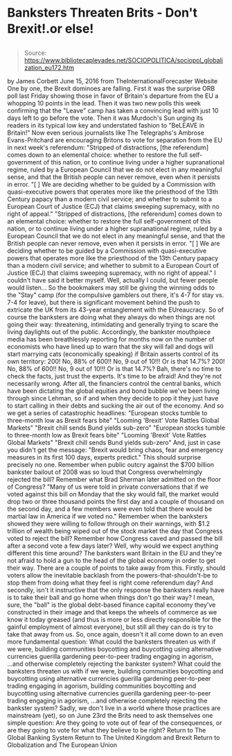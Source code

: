 # Banksters Threaten Brits - Don't Brexit!.or else!

> Source: https://www.bibliotecapleyades.net/SOCIOPOLITICA/sociopol_globalization_eu172.htm

by James Corbett June 15, 2016 from TheInternationalForecaster Website
One by one, the Brexit dominoes are falling.
First it was the surprise ORB poll last Friday showing those in favor of Britain's departure from the EU a whopping 10 points in the lead.
Then it was two new polls this week confirming that the "Leave" camp has taken a convincing lead with just 10 days left to go before the vote. Then it was Murdoch's Sun urging its readers in its typical low key and understated fashion to "BeLEAVE in Britain!"
Now even serious journalists like The Telegraphs's Ambrose Evans-Pritchard are encouraging Britons to vote for separation from the EU in next week's referendum:
"Stripped of distractions, [the referendum] comes down to an elemental choice: whether to restore the full self-government of this nation, or to continue living under a higher supranational regime, ruled by a European Council that we do not elect in any meaningful sense, and that the British people can never remove, even when it persists in error. "[ ] We are deciding whether to be guided by a Commission with quasi-executive powers that operates more like the priesthood of the 13th Century papacy than a modern civil service; and whether to submit to a European Court of Justice (ECJ) that claims sweeping supremacy, with no right of appeal."
"Stripped of distractions, [the referendum] comes down to an elemental choice: whether to restore the full self-government of this nation, or to continue living under a higher supranational regime, ruled by a European Council that we do not elect in any meaningful sense, and that the British people can never remove, even when it persists in error.
"[ ] We are deciding whether to be guided by a Commission with quasi-executive powers that operates more like the priesthood of the 13th Century papacy than a modern civil service; and whether to submit to a European Court of Justice (ECJ) that claims sweeping supremacy, with no right of appeal."
I couldn't have said it better myself.
Well, actually I could, but fewer people would listen...
So the bookmakers may still be giving the winning odds to the "Stay" camp (for the compulsive gamblers out there, it's 4-7 for stay vs. 7-4 for leave), but there is significant movement behind the push to extricate the UK from its 43-year entanglement with the EUreaucracy.
So of course the banksters are doing what they always do when things are not going their way:
threatening, intimidating and generally trying to scare the living daylights out of the public.
Accordingly, the bankster mouthpiece media has been breathlessly reporting for months now on the number of economists who have lined up to warn that the sky will fall and dogs will start marrying cats (economically speaking) if Britain asserts control of its own territory:
200! No, 88% of 600!! No, 9 out of 10!!! Or is that 14.7%?
200!
No, 88% of 600!!
No, 9 out of 10!!!
Or is that 14.7%?
Bah, there's no time to check the facts, just trust the experts. It's time to be afraid!
And they're not necessarily wrong. After all, the financiers control the central banks, which have been dictating the global equities and bond bubble we've been living through since Lehman, so if and when they decide to pop it they just have to start calling in their debts and sucking the air out of the economy.
And so we get a series of catastrophic headlines:
"European stocks tumble to three-month low as Brexit fears bite" "Looming 'Brexit' Vote Rattles Global Markets" "Brexit chill sends Bund yields sub-zero"
"European stocks tumble to three-month low as Brexit fears bite"
"Looming 'Brexit' Vote Rattles Global Markets"
"Brexit chill sends Bund yields sub-zero"
And, just in case you didn't get the message:
"Brexit would bring chaos, fear and emergency measures in its first 100 days, experts predict."
This should surprise precisely no one. Remember when public outcry against the $700 billion bankster bailout of 2008 was so loud that Congress overwhelmingly rejected the bill?
Remember what Brad Sherman later admitted on the floor of Congress?
"Many of us were told in private conversations that if we voted against this bill on Monday that the sky would fall, the market would drop two or three thousand points the first day and a couple of thousand on the second day, and a few members were even told that there would be martial law in America if we voted no."
Remember when the banksters showed they were willing to follow through on their warnings, with $1.2 trillion of wealth being wiped out of the stock market the day that Congress voted to reject the bill?
Remember how Congress caved and passed the bill after a second vote a few days later?
Well, why would we expect anything different this time around? The banksters want Britain in the EU and they're not afraid to hold a gun to the head of the global economy in order to get their way.
There are a couple of points to take away from this. Firstly, should voters allow the inevitable backlash from the powers-that-shouldn't-be to stop them from doing what they feel is right come referendum day?
And secondly, isn't it instructive that the only response the banksters really have is to take their ball and go home when things don't go their way?
I mean, sure, the "ball" is the global debt-based finance capital economy they've constructed in their image and that keeps the wheels of commerce as we know it today greased (and thus is more or less directly responsible for the gainful employment of almost everyone), but still all they can do is try to take that away from us.
So, once again, doesn't it all come down to an even more fundamental question:
What could the banksters threaten us with if we were, building communities boycotting and buycotting using alternative currencies guerilla gardening peer-to-peer trading engaging in agorism, ...and otherwise completely rejecting the bankster system?
What could the banksters threaten us with if we were,
building communities boycotting and buycotting using alternative currencies guerilla gardening peer-to-peer trading engaging in agorism,
building communities
boycotting and buycotting
using alternative currencies
guerilla gardening
peer-to-peer trading
engaging in agorism,
...and otherwise completely rejecting the bankster system?
Sadly, we don't live in a world where those practices are mainstream (yet), so on June 23rd the Brits need to ask themselves one simple question:
Are they going to vote out of fear of the consequences, or are they going to vote for what they believe to be right?
Return to The Global Banking System
Return to The United Kingdom and Brexit
Return to Globalization and The European Union
